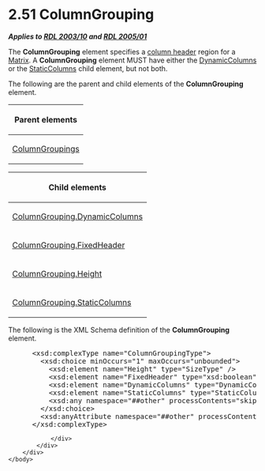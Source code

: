 <html dir="LTR" xmlns:mshelp="http://msdn.microsoft.com/mshelp" xmlns:ddue="http://ddue.schemas.microsoft.com/authoring/2003/5" xmlns:xlink="http://www.w3.org/1999/xlink" xmlns:tool="http://www.microsoft.com/tooltip">
    <head>
        <meta http-equiv="Content-Type" content="text/html; CHARSET=utf-8"></meta>
        <meta name="save" content="history"></meta>
        <title>2.51 ColumnGrouping</title>
        <xml>
            <mshelp:toctitle title="2.51 ColumnGrouping"></mshelp:toctitle>
            <mshelp:rltitle title="[MS-RDL]: ColumnGrouping"></mshelp:rltitle>
            <mshelp:keyword index="A" term="dc090e7a-cb5f-477c-9157-b1a087d66cfc"></mshelp:keyword>
            <mshelp:attr name="DCSext.ContentType" value="open specification"></mshelp:attr>
            <mshelp:attr name="AssetID" value="dc090e7a-cb5f-477c-9157-b1a087d66cfc"></mshelp:attr>
            <mshelp:attr name="TopicType" value="kbRef"></mshelp:attr>
            <mshelp:attr name="DCSext.Title" value="[MS-RDL]: ColumnGrouping" />
        </xml>
    </head>
    <body>
        <div id="header">
            <h1 class="heading">2.51 ColumnGrouping</h1>
        </div>
        <div id="mainSection">
            <div id="mainBody">
                <div id="allHistory" class="saveHistory"></div>
                <div id="sectionSection0" class="section" name="collapseableSection">
                    

<p><b><i>Applies to </i></b><a href="a7e2ad00-07c8-4f6d-80ab-3ad55df7b233.md"><b><i>RDL 2003/10</i></b></a><b>
<i>and </i></b><a href="3ebe2912-4958-4832-b391-cad1f5e13338.md"><b><i>RDL 2005/01</i></b></a></p>

<p>The <b>ColumnGrouping</b> element specifies a <a href="b2482b3f-74ab-4ca8-a9e5-c07955011743.md#gt_b44f1311-4a23-47b8-95a3-71a765d42c80">column header</a> region for a <a href="25419c0a-c7c6-43d7-8ca5-1af842666dcb.md">Matrix</a>. A <b>ColumnGrouping</b>
element MUST have either the <a href="5a98a72e-ea10-4743-83fb-0cf6740c6635.md">DynamicColumns</a>
or the <a href="9aa555d4-c620-490b-8d47-cd3df4117cd8.md">StaticColumns</a>
child element, but not both.</p>

<p>The following are the parent and child elements of the <b>ColumnGrouping</b>
element.</p>

<table>
 <thead>
  <tr>
   <th>
   <p>Parent elements</p>
   </th>
  </tr>
 </thead>
 <tr>
  <td>
  <p><a href="6441b94a-4767-4506-9772-287d041c7c2f.md">ColumnGroupings</a></p>
  </td>
 </tr>
</table>

<p> </p>

<table>
 <thead>
  <tr>
   <th>
   <p>Child elements</p>
   </th>
  </tr>
 </thead>
 <tr>
  <td>
  <p><a href="93bc7839-01a8-4d94-95d8-61cdc1d6135e.md">ColumnGrouping.DynamicColumns</a></p>
  </td>
 </tr>
 <tr>
  <td>
  <p><a href="8de6cbd3-6c4e-440d-b0ab-db161b86fc8f.md">ColumnGrouping.FixedHeader</a></p>
  </td>
 </tr>
 <tr>
  <td>
  <p><a href="fd9fa9f5-832c-4a0f-8d3e-e517db04e17a.md">ColumnGrouping.Height</a></p>
  </td>
 </tr>
 <tr>
  <td>
  <p><a href="5c587b52-ee3e-429d-8a04-1235bf7250da.md">ColumnGrouping.StaticColumns</a></p>
  <p> </p>
  </td>
 </tr>
</table>

<p>The following is the XML Schema definition of the <b>ColumnGrouping</b>
element.           </p>

<dl>
<dd>
<div><pre> &lt;xsd:complexType name=&quot;ColumnGroupingType&quot;&gt;
   &lt;xsd:choice minOccurs=&quot;1&quot; maxOccurs=&quot;unbounded&quot;&gt;
     &lt;xsd:element name=&quot;Height&quot; type=&quot;SizeType&quot; /&gt;
     &lt;xsd:element name=&quot;FixedHeader&quot; type=&quot;xsd:boolean&quot; minOccurs=&quot;0&quot; /&gt;
     &lt;xsd:element name=&quot;DynamicColumns&quot; type=&quot;DynamicColumnsRowsType&quot; minOccurs=&quot;0&quot; /&gt;
     &lt;xsd:element name=&quot;StaticColumns&quot; type=&quot;StaticColumnsType&quot; minOccurs=&quot;0&quot; /&gt;
     &lt;xsd:any namespace=&quot;##other&quot; processContents=&quot;skip&quot; /&gt;
   &lt;/xsd:choice&gt;
   &lt;xsd:anyAttribute namespace=&quot;##other&quot; processContents=&quot;skip&quot; /&gt;
 &lt;/xsd:complexType&gt;
</pre></div>
</dd></dl>


                </div>
            </div>
        </div>
    </body>
</html>